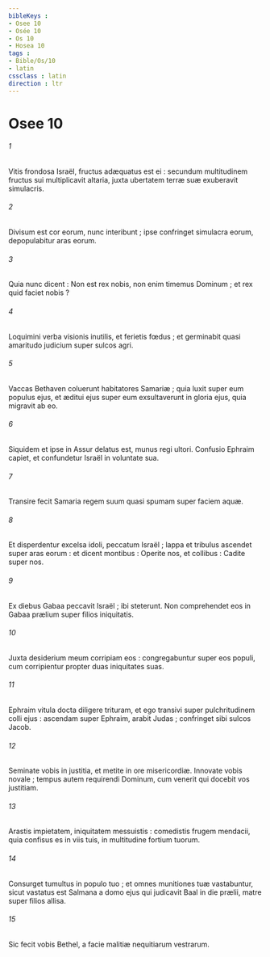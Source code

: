 ```yaml
---
bibleKeys : 
- Osee 10
- Osée 10
- Os 10
- Hosea 10
tags : 
- Bible/Os/10
- latin
cssclass : latin
direction : ltr
---
```


# Osee 10

###### 1
Vitis frondosa Israël, fructus adæquatus est ei : secundum multitudinem fructus sui multiplicavit altaria, juxta ubertatem terræ suæ exuberavit simulacris.
###### 2
Divisum est cor eorum, nunc interibunt ; ipse confringet simulacra eorum, depopulabitur aras eorum.
###### 3
Quia nunc dicent : Non est rex nobis, non enim timemus Dominum ; et rex quid faciet nobis ?
###### 4
Loquimini verba visionis inutilis, et ferietis fœdus ; et germinabit quasi amaritudo judicium super sulcos agri.
###### 5
Vaccas Bethaven coluerunt habitatores Samariæ ; quia luxit super eum populus ejus, et æditui ejus super eum exsultaverunt in gloria ejus, quia migravit ab eo.
###### 6
Siquidem et ipse in Assur delatus est, munus regi ultori. Confusio Ephraim capiet, et confundetur Israël in voluntate sua.
###### 7
Transire fecit Samaria regem suum quasi spumam super faciem aquæ.
###### 8
Et disperdentur excelsa idoli, peccatum Israël ; lappa et tribulus ascendet super aras eorum : et dicent montibus : Operite nos, et collibus : Cadite super nos.
###### 9
Ex diebus Gabaa peccavit Israël ; ibi steterunt. Non comprehendet eos in Gabaa prælium super filios iniquitatis.
###### 10
Juxta desiderium meum corripiam eos : congregabuntur super eos populi, cum corripientur propter duas iniquitates suas.
###### 11
Ephraim vitula docta diligere trituram, et ego transivi super pulchritudinem colli ejus : ascendam super Ephraim, arabit Judas ; confringet sibi sulcos Jacob.
###### 12
Seminate vobis in justitia, et metite in ore misericordiæ. Innovate vobis novale ; tempus autem requirendi Dominum, cum venerit qui docebit vos justitiam.
###### 13
Arastis impietatem, iniquitatem messuistis : comedistis frugem mendacii, quia confisus es in viis tuis, in multitudine fortium tuorum.
###### 14
Consurget tumultus in populo tuo ; et omnes munitiones tuæ vastabuntur, sicut vastatus est Salmana a domo ejus qui judicavit Baal in die prælii, matre super filios allisa.
###### 15
Sic fecit vobis Bethel, a facie malitiæ nequitiarum vestrarum.
